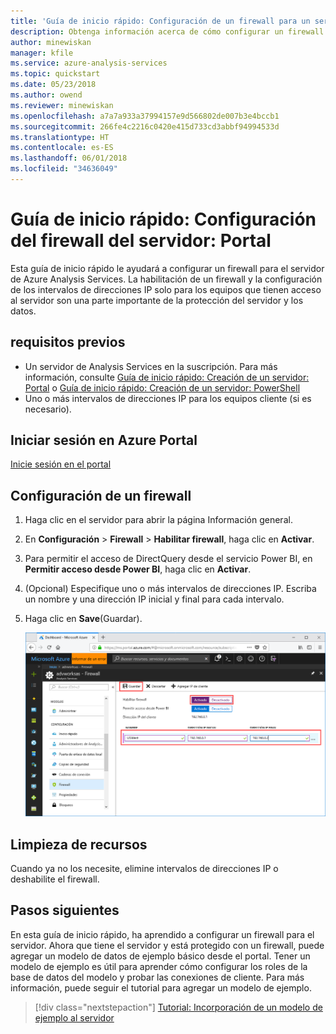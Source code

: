 ```yaml
---
title: 'Guía de inicio rápido: Configuración de un firewall para un servidor de Analysis Services en Azure | Microsoft Docs'
description: Obtenga información acerca de cómo configurar un firewall para una instancia de servidor de Analysis Services en Azure.
author: minewiskan
manager: kfile
ms.service: azure-analysis-services
ms.topic: quickstart
ms.date: 05/23/2018
ms.author: owend
ms.reviewer: minewiskan
ms.openlocfilehash: a7a7a933a37994157e9d566802de007b3e4bccb1
ms.sourcegitcommit: 266fe4c2216c0420e415d733cd3abbf94994533d
ms.translationtype: HT
ms.contentlocale: es-ES
ms.lasthandoff: 06/01/2018
ms.locfileid: "34636049"
---
```

# <a name="quickstart-configure-server-firewall---portal"></a>Guía de inicio rápido: Configuración del firewall del servidor: Portal

Esta guía de inicio rápido le ayudará a configurar un firewall para el servidor de Azure Analysis Services. La habilitación de un firewall y la configuración de los intervalos de direcciones IP solo para los equipos que tienen acceso al servidor son una parte importante de la protección del servidor y los datos.

## <a name="prerequisites"></a>requisitos previos

- Un servidor de Analysis Services en la suscripción. Para más información, consulte [Guía de inicio rápido: Creación de un servidor: Portal](analysis-services-create-server.md) o [Guía de inicio rápido: Creación de un servidor: PowerShell](analysis-services-create-powershell.md)
- Uno o más intervalos de direcciones IP para los equipos cliente (si es necesario).

## <a name="log-in-to-the-azure-portal"></a>Iniciar sesión en Azure Portal 

[Inicie sesión en el portal](https://portal.azure.com)

## <a name="configure-a-firewall"></a>Configuración de un firewall

1. Haga clic en el servidor para abrir la página Información general. 
2. En **Configuración** > **Firewall** > **Habilitar firewall**, haga clic en **Activar**.
3. Para permitir el acceso de DirectQuery desde el servicio Power BI, en **Permitir acceso desde Power BI**, haga clic en **Activar**.  
4. (Opcional) Especifique uno o más intervalos de direcciones IP. Escriba un nombre y una dirección IP inicial y final para cada intervalo. 
5. Haga clic en **Save**(Guardar).

     ![Configuración de firewall](./media/analysis-services-qs-firewall/aas-qs-firewall.png)

## <a name="clean-up-resources"></a>Limpieza de recursos

Cuando ya no los necesite, elimine intervalos de direcciones IP o deshabilite el firewall.

## <a name="next-steps"></a>Pasos siguientes
En esta guía de inicio rápido, ha aprendido a configurar un firewall para el servidor. Ahora que tiene el servidor y está protegido con un firewall, puede agregar un modelo de datos de ejemplo básico desde el portal. Tener un modelo de ejemplo es útil para aprender cómo configurar los roles de la base de datos del modelo y probar las conexiones de cliente. Para más información, puede seguir el tutorial para agregar un modelo de ejemplo.

> [!div class="nextstepaction"]
> [Tutorial: Incorporación de un modelo de ejemplo al servidor](analysis-services-create-sample-model.md)
